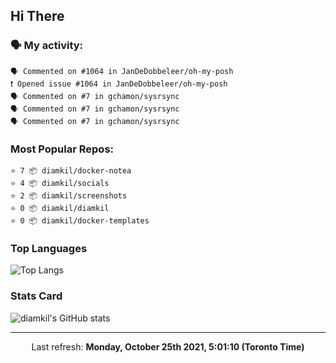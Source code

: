 ## Hi There

### 🗣 My activity:

```
🗣 Commented on #1064 in JanDeDobbeleer/oh-my-posh
❗️ Opened issue #1064 in JanDeDobbeleer/oh-my-posh
🗣 Commented on #7 in gchamon/sysrsync
🗣 Commented on #7 in gchamon/sysrsync
🗣 Commented on #7 in gchamon/sysrsync
```

### Most Popular Repos:

```
⭐️ 7 📦 diamkil/docker-notea
⭐️ 4 📦 diamkil/socials
⭐️ 2 📦 diamkil/screenshots
⭐️ 0 📦 diamkil/diamkil
⭐️ 0 📦 diamkil/docker-templates
```

### Top Languages

![Top Langs](https://github-readme-stats.vercel.app/api/top-langs/?username=diamkil&layout=compact&langs_count=10)

### Stats Card

![diamkil's GitHub stats](https://github-readme-stats.vercel.app/api?username=diamkil&count_private=true&show_icons=true)

---

<p align="center">
  Last refresh: 
  <b>Monday, October 25th 2021, 5:01:10 (Toronto Time)</b>
</p>
